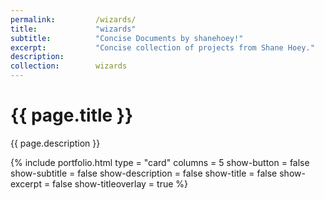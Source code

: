 ```yaml
---
permalink:         /wizards/
title:             "wizards"
subtitle:          "Concise Documents by shanehoey!"
excerpt:           "Concise collection of projects from Shane Hoey."
description:
collection:        wizards
---
```


# {{ page.title }}

{{ page.description }}

{% include portfolio.html type = "card" columns = 5 show-button = false show-subtitle = false show-description = false  show-title = false show-excerpt = false show-titleoverlay = true  %}
